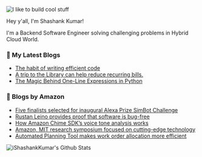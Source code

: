 ![I like to build cool stuff](https://res.cloudinary.com/dt8g3rhcy/image/upload/v1595929574/i_like_to_build_cool_shit._1_nzbwjh.png)

Hey y'all, I'm Shashank Kumar! 

I'm a Backend Software Engineer solving challenging problems in Hybrid Cloud World.

### 📕 My Latest Blogs
<!-- BLOG-POST-LIST:START -->
- [The habit of writing efficient code](https://medium.com/@ishashankkumar/the-habit-of-writing-efficient-code-153b05f04269?source=rss-d24dda280d5f------2)
- [A trip to the Library can help reduce recurring bills.](https://medium.com/swlh/a-trip-to-the-library-can-help-reduce-recurring-bills-23bca495cdf5?source=rss-d24dda280d5f------2)
- [The Magic Behind One-Line Expressions in Python](https://medium.com/swlh/the-magic-behind-one-line-expressions-in-python-816c10180c5c?source=rss-d24dda280d5f------2)
<!-- BLOG-POST-LIST:END -->

### 📕 Blogs by Amazon
<!-- AMAZON-BLOG-POST-LIST:START -->
- [Five finalists selected for inaugural Alexa Prize SimBot Challenge](https://www.amazon.science/alexa-prize/simbot-challenge/one)
- [Rustan Leino provides proof that software is bug-free](https://www.amazon.science/working-at-amazon/rustan-leino-provides-proof-that-software-is-bug-free)
- [How Amazon Chime SDK’s voice tone analysis works](https://www.amazon.science/blog/how-amazon-chime-sdks-voice-tone-analysis-works)
- [Amazon, MIT research symposium focused on cutting-edge technology](https://www.amazon.science/news-and-features/amazon-and-mit-research-symposium-focused-on-cutting-edge-technology)
- [Automated Planning Tool makes work order allocation more efficient](https://www.amazon.science/blog/automated-planning-tool-makes-work-order-allocation-more-efficient)
<!-- AMAZON-BLOG-POST-LIST:END -->



<img align="center" alt="iShashankKumar's Github Stats" src="https://github-readme-stats.vercel.app/api?username=ishashankkumar&show_icons=true&hide_border=true" />

